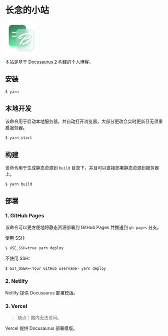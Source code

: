 # 长念的小站

<img width="100" src="./static/img/logo.png" />


本站是基于 [Docusaurus 2](https://docusaurus.io/) 构建的个人博客。


## 安装

```bash
$ yarn
```


## 本地开发

该命令用于启动本地服务器，并自动打开浏览器，大部分更改会实时更新且无须重启服务器。

```bash
$ yarn start
```

## 构建

该命令用于生成静态资源到 `build` 目录下，并且可以直接部署静态资源到服务器上。

```bash
$ yarn build
```


## 部署

### 1. GitHub Pages

该命令可以更方便地将静态资源部署到 GitHub Pages 并推送到 `gh-pages` 分支。

使用 SSH:

```bash
$ USE_SSH=true yarn deploy
```

不使用 SSH:

```bash
$ GIT_USER=<Your GitHub username> yarn deploy
```

### 2. Netlify
Netlify 提供 Docusaurus 部署模版。

### 3. Vercel

> 缺点：国内无法访问。

Vercel 提供 Docusaurus 部署模版。